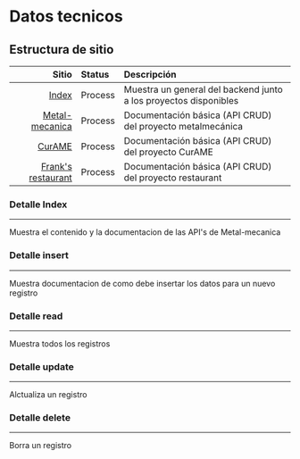 # Datos tecnicos

## Estructura de sitio

| Sitio | Status | Descripción |
| -------------: |:-------------|:-------------|
| [Index](http://localhost:1689/) | Process | Muestra un general del backend junto a los proyectos disponibles |
| [Metal-mecanica](http://localhost:1689/metalmecanica/)  |Process | Documentación básica (API CRUD) del proyecto metalmecánica |
| [CurAME](http://localhost:1689/curame) |Process | Documentación básica (API CRUD) del proyecto CurAME |
| [Frank's restaurant](http://localhost:1689/restaurant) |Process | Documentación básica (API CRUD) del proyecto restaurant |

### Detalle Index

----
Muestra el contenido y la documentacion de las API's de Metal-mecanica

### Detalle insert

----
Muestra documentacion de como debe insertar los datos para un nuevo registro

### Detalle read

----
Muestra todos los registros

### Detalle update

----
Alctualiza un registro

### Detalle delete

----
Borra un registro
